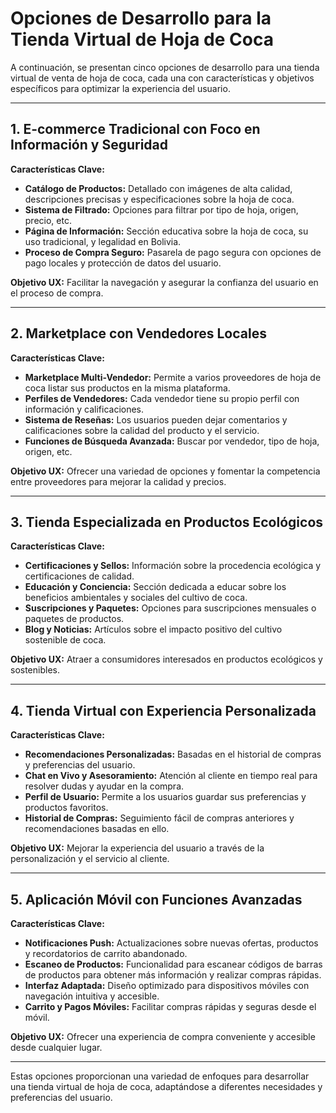 # Opciones de Desarrollo para la Tienda Virtual de Hoja de Coca

A continuación, se presentan cinco opciones de desarrollo para una tienda virtual de venta de hoja de coca, cada una con características y objetivos específicos para optimizar la experiencia del usuario.

---

## 1. E-commerce Tradicional con Foco en Información y Seguridad

**Características Clave:**
- **Catálogo de Productos:** Detallado con imágenes de alta calidad, descripciones precisas y especificaciones sobre la hoja de coca.
- **Sistema de Filtrado:** Opciones para filtrar por tipo de hoja, origen, precio, etc.
- **Página de Información:** Sección educativa sobre la hoja de coca, su uso tradicional, y legalidad en Bolivia.
- **Proceso de Compra Seguro:** Pasarela de pago segura con opciones de pago locales y protección de datos del usuario.

**Objetivo UX:** Facilitar la navegación y asegurar la confianza del usuario en el proceso de compra.

---

## 2. Marketplace con Vendedores Locales

**Características Clave:**
- **Marketplace Multi-Vendedor:** Permite a varios proveedores de hoja de coca listar sus productos en la misma plataforma.
- **Perfiles de Vendedores:** Cada vendedor tiene su propio perfil con información y calificaciones.
- **Sistema de Reseñas:** Los usuarios pueden dejar comentarios y calificaciones sobre la calidad del producto y el servicio.
- **Funciones de Búsqueda Avanzada:** Buscar por vendedor, tipo de hoja, origen, etc.

**Objetivo UX:** Ofrecer una variedad de opciones y fomentar la competencia entre proveedores para mejorar la calidad y precios.

---

## 3. Tienda Especializada en Productos Ecológicos

**Características Clave:**
- **Certificaciones y Sellos:** Información sobre la procedencia ecológica y certificaciones de calidad.
- **Educación y Conciencia:** Sección dedicada a educar sobre los beneficios ambientales y sociales del cultivo de coca.
- **Suscripciones y Paquetes:** Opciones para suscripciones mensuales o paquetes de productos.
- **Blog y Noticias:** Artículos sobre el impacto positivo del cultivo sostenible de coca.

**Objetivo UX:** Atraer a consumidores interesados en productos ecológicos y sostenibles.

---

## 4. Tienda Virtual con Experiencia Personalizada

**Características Clave:**
- **Recomendaciones Personalizadas:** Basadas en el historial de compras y preferencias del usuario.
- **Chat en Vivo y Asesoramiento:** Atención al cliente en tiempo real para resolver dudas y ayudar en la compra.
- **Perfil de Usuario:** Permite a los usuarios guardar sus preferencias y productos favoritos.
- **Historial de Compras:** Seguimiento fácil de compras anteriores y recomendaciones basadas en ello.

**Objetivo UX:** Mejorar la experiencia del usuario a través de la personalización y el servicio al cliente.

---

## 5. Aplicación Móvil con Funciones Avanzadas

**Características Clave:**
- **Notificaciones Push:** Actualizaciones sobre nuevas ofertas, productos y recordatorios de carrito abandonado.
- **Escaneo de Productos:** Funcionalidad para escanear códigos de barras de productos para obtener más información y realizar compras rápidas.
- **Interfaz Adaptada:** Diseño optimizado para dispositivos móviles con navegación intuitiva y accesible.
- **Carrito y Pagos Móviles:** Facilitar compras rápidas y seguras desde el móvil.

**Objetivo UX:** Ofrecer una experiencia de compra conveniente y accesible desde cualquier lugar.

---

Estas opciones proporcionan una variedad de enfoques para desarrollar una tienda virtual de hoja de coca, adaptándose a diferentes necesidades y preferencias del usuario.
